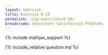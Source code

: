 ```yaml
---
layout: exercise
title: Exercise 6.19
permalink: /csp-exercises/6-19/
breadcrumb: Constraint Satisfaction Problems
---
```


{% include mathjax_support %}

<div><i class="arrow-up loader" data-chapter="csp-exercises" data-exercise="ex_19" data-rating="0"></i></div>
{% include_relative question.md %}

